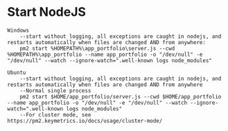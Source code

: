 # Start NodeJS
    Windows
        --start without logging, all exceptions are caught in nodejs, and restarts automatically when files are changed AND from anywhere:
        pm2 start %HOMEPATH%\app_portfolio\server.js --cwd %HOMEPATH%\app_portfolio --name app_portfolio -o "/dev/null" -e "/dev/null" --watch --ignore-watch=".well-known logs node_modules"

    Ubuntu
        --start without logging, all exceptions are caught in nodejs, and restarts automatically when files are changed AND from anywhere
        --Normal single process
        pm2 start $HOME/app_portfolio/server.js --cwd $HOME/app_portfolio --name app_portfolio -o "/dev/null" -e "/dev/null" --watch --ignore-watch=".well-known logs node_modules"
        --For cluster mode, see https://pm2.keymetrics.io/docs/usage/cluster-mode/
        